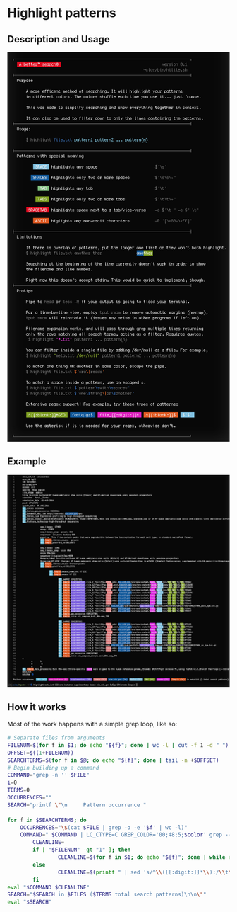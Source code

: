 # Highlight patterns

## Description and Usage

![Usage](../images/highlight/highlight_usage.png)

## Example

![Example](../images/highlight/highlight.sh.png)

## How it works

Most of the work happens with a simple grep loop, like so:

```bash
# Separate files from arguments
FILENUM=$(for f in $1; do echo "${f}"; done | wc -l | cut -f 1 -d " ")
OFFSET=$((1+FILENUM))
SEARCHTERMS=$(for f in $@; do echo "${f}"; done | tail -n +$OFFSET)
# Begin building up a command
COMMAND="grep -n '' $FILE"
i=0
TERMS=0
OCCURRENCES=""
SEARCH="printf \"\n     Pattern occurrence "

for f in $SEARCHTERMS; do
	OCCURRENCES="\$(cat $FILE | grep -o -e '$f' | wc -l)"
	COMMAND=" $COMMAND | LC_CTYPE=C GREP_COLOR='00;48;5;$color' grep --color=always -e '$f' $RETURNALL "
        CLEANLINE=
        if [ "$FILENUM" -gt "1" ]; then
                CLEANLINE=$(for f in $1; do echo "${f}"; done | while read line; do printf "$CLEANLINE"; if [ "$line" == "/dev/null" ]; then line="\/dev\/null"; fi; printf " | sed 's/^\\($line\\):\\([[:digit:]]*\\):/\t\\e[38;5;240m\\\1\t\\\2\t\\033[0m/g'"; done)
        else
                CLEANLINE=$(printf " | sed 's/^\\([[:digit:]]*\\):/\\t\\e[38;5;240m\\\1\t\\033[0m/g'")
        fi
eval "$COMMAND $CLEANLINE"
SEARCH="$SEARCH in $FILES ($TERMS total search patterns)\n\n\""
eval "$SEARCH"
```
